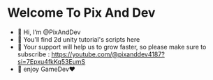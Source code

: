 # Welcome To Pix And Dev

- 👋 Hi, I’m @PixAndDev
- 👀 You'll find 2d unity tutorial's scripts here
- 🌱 Your support will help us to grow faster, so please make sure to subscribe : https://youtube.com/@pixanddev4187?si=7Epxu4fkKq53EumS
- 💞️ enjoy GameDev❤️
